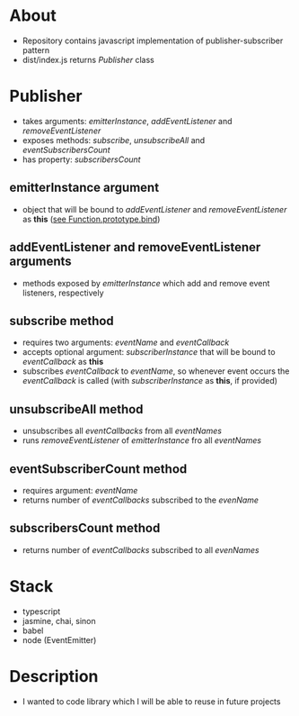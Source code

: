 # About
* Repository contains javascript implementation of publisher-subscriber pattern
* dist/index.js returns *Publisher* class

# Publisher
* takes arguments: *emitterInstance*, *addEventListener* and *removeEventListener*
* exposes methods: *subscribe*, *unsubscribeAll* and  *eventSubscribersCount*
* has property: *subscribersCount*

## emitterInstance argument
* object that will be bound to *addEventListener* and *removeEventListener* as **this** ([see Function.prototype.bind](https://developer.mozilla.org/en-US/docs/Web/JavaScript/Reference/Global_Objects/Function/bind))

## addEventListener and removeEventListener arguments
* methods exposed by *emitterInstance* which add and remove event listeners, respectively

## subscribe method
* requires two arguments: *eventName* and *eventCallback*
* accepts optional argument: *subscriberInstance* that will be bound to *eventCallback* as **this**
* subscribes *eventCallback* to *eventName*, so whenever event occurs the *eventCallback* is called (with *subscriberInstance* as **this**, if provided)

## unsubscribeAll method
* unsubscribes all *eventCallbacks* from all *eventNames*
* runs *removeEventListener* of *emitterInstance* fro all *eventNames*

## eventSubscriberCount method
* requires argument: *eventName*
* returns number of *eventCallbacks* subscribed to the *evenName*

## subscribersCount method
* returns number of *eventCallbacks* subscribed to all *evenNames*

# Stack
* typescript
* jasmine, chai, sinon
* babel
* node (EventEmitter)

# Description
* I wanted to code library which I will be able to reuse in future projects
